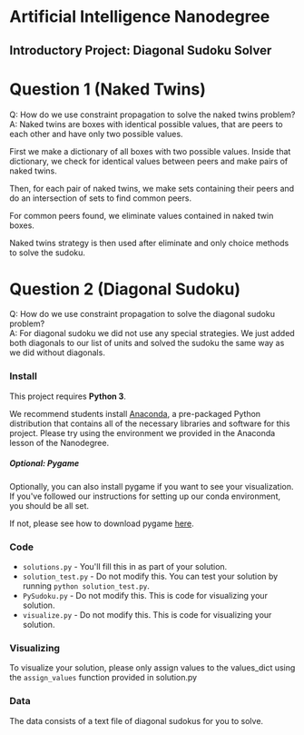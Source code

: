 # Artificial Intelligence Nanodegree
## Introductory Project: Diagonal Sudoku Solver

# Question 1 (Naked Twins)
Q: How do we use constraint propagation to solve the naked twins problem?  
A: Naked twins are boxes with identical possible values, that are peers to each other and have only two possible values.

First we make a dictionary of all boxes with two possible values.
Inside that dictionary, we check for identical values between peers and make pairs of naked twins.

Then, for each pair of naked twins, we make sets containing their peers and do an intersection of sets to find common peers.

For common peers found, we eliminate values contained in naked twin boxes.

Naked twins strategy is then used after eliminate and only choice methods to solve the sudoku.


# Question 2 (Diagonal Sudoku)
Q: How do we use constraint propagation to solve the diagonal sudoku problem?  
A: For diagonal sudoku we did not use any special strategies. We just added both diagonals to our list of units and solved the sudoku the same way as we did without diagonals.



### Install

This project requires **Python 3**.

We recommend students install [Anaconda](https://www.continuum.io/downloads), a pre-packaged Python distribution that contains all of the necessary libraries and software for this project.
Please try using the environment we provided in the Anaconda lesson of the Nanodegree.

##### Optional: Pygame

Optionally, you can also install pygame if you want to see your visualization. If you've followed our instructions for setting up our conda environment, you should be all set.

If not, please see how to download pygame [here](http://www.pygame.org/download.shtml).

### Code

* `solutions.py` - You'll fill this in as part of your solution.
* `solution_test.py` - Do not modify this. You can test your solution by running `python solution_test.py`.
* `PySudoku.py` - Do not modify this. This is code for visualizing your solution.
* `visualize.py` - Do not modify this. This is code for visualizing your solution.

### Visualizing

To visualize your solution, please only assign values to the values_dict using the ```assign_values``` function provided in solution.py

### Data

The data consists of a text file of diagonal sudokus for you to solve.
